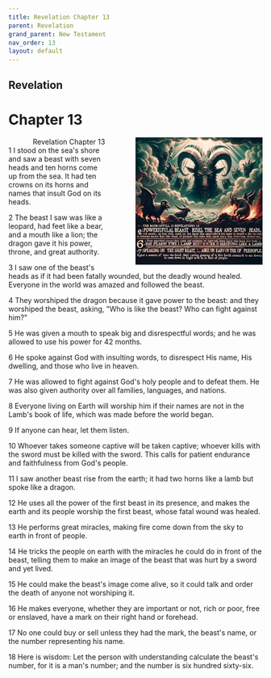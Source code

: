 ```yaml
---
title: Revelation Chapter 13
parent: Revelation
grand_parent: New Testament
nav_order: 13
layout: default
---
```


## Revelation

# Chapter 13

<div style="clear: both; text-align: right;">
    <div style="max-width: 50%; height: auto; float: right; margin: 0 0 10px 10px; padding-left: 10%;">
        <img src="/assets/Image/Revelation/500/13.jpg" alt="Revelation Chapter 13" class="chapter-image">
    </div>
    <figcaption style="font-size: 14px; text-align: right;">Revelation Chapter 13</figcaption>
</div>
1 I stood on the sea's shore and saw a beast with seven heads and ten horns come up from the sea. It had ten crowns on its horns and names that insult God on its heads.

2 The beast I saw was like a leopard, had feet like a bear, and a mouth like a lion; the dragon gave it his power, throne, and great authority.

3 I saw one of the beast's heads as if it had been fatally wounded, but the deadly wound healed. Everyone in the world was amazed and followed the beast.

4 They worshiped the dragon because it gave power to the beast: and they worshiped the beast, asking, "Who is like the beast? Who can fight against him?"

5 He was given a mouth to speak big and disrespectful words; and he was allowed to use his power for 42 months.

6 He spoke against God with insulting words, to disrespect His name, His dwelling, and those who live in heaven.

7 He was allowed to fight against God's holy people and to defeat them. He was also given authority over all families, languages, and nations.

8 Everyone living on Earth will worship him if their names are not in the Lamb's book of life, which was made before the world began.

9 If anyone can hear, let them listen.

10 Whoever takes someone captive will be taken captive; whoever kills with the sword must be killed with the sword. This calls for patient endurance and faithfulness from God's people.

11 I saw another beast rise from the earth; it had two horns like a lamb but spoke like a dragon.

12 He uses all the power of the first beast in its presence, and makes the earth and its people worship the first beast, whose fatal wound was healed.

13 He performs great miracles, making fire come down from the sky to earth in front of people.

14 He tricks the people on earth with the miracles he could do in front of the beast, telling them to make an image of the beast that was hurt by a sword and yet lived.

15 He could make the beast's image come alive, so it could talk and order the death of anyone not worshiping it.

16 He makes everyone, whether they are important or not, rich or poor, free or enslaved, have a mark on their right hand or forehead.

17 No one could buy or sell unless they had the mark, the beast's name, or the number representing his name.

18 Here is wisdom: Let the person with understanding calculate the beast's number, for it is a man's number; and the number is six hundred sixty-six.



